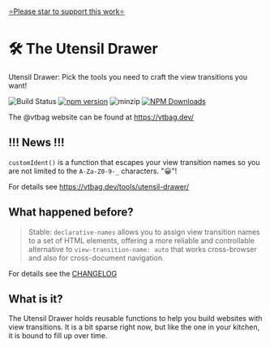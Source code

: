 [⭐️Please star to support this work⭐️](https://github.com/vtbag/utensil-drawer)

# 🛠 The Utensil Drawer

Utensil Drawer: Pick the tools you need to craft the view transitions you want!

![Build Status](https://github.com/vtbag/utensil-drawer/actions/workflows/run-build.yml/badge.svg)
[![npm version](https://img.shields.io/npm/v/@vtbag/utensil-drawer/latest)](https://www.npmjs.com/package/@vtbag/utensil-drawer)
![minzip](https://badgen.net/bundlephobia/minzip/@vtbag/utensil-drawer)
[![NPM Downloads](https://img.shields.io/npm/dw/@vtbag/utensil-drawer)](https://www.npmjs.com/package/@vtbag/utensil-drawer)

The @vtbag website can be found at https://vtbag.dev/

## !!! News !!!

`customIdent()` is a function that escapes your view transition names so you are not limited to the `A-Za-Z0-9-_` characters. "😀"!

For details see https://vtbag.dev/tools/utensil-drawer/

## What happened before?

> Stable: `declarative-names` allows you to assign view transition names to a set of HTML elements, offering a more reliable and controllable alternative to `view-transition-name: auto` that works cross-browser and also for cross-document navigation.

For details see the [CHANGELOG](https://github.com/vtbag/utensil-drawer/blob/main/CHANGELOG.md)

## What is it?

The Utensil Drawer holds reusable functions to help you build websites with view transitions. It is a bit sparse right now, but like the one in your kitchen, it is bound to fill up over time.

